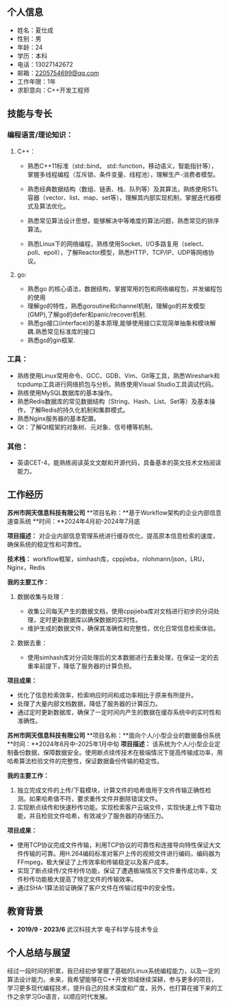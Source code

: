 ## 个人信息
- 姓名：夏仕成
- 性别：男
- 年龄：24
- 学历：本科
- 电话：13027142672
- 邮箱：2205754699@qq.com
- 工作年限：1年
- 求职意向：C++开发工程师

## 技能与专长
### 编程语言/理论知识：
1. C++：

    - 熟悉C++11标准（std::bind， std::function，移动语义，智能指针等），掌握多线程编程（互斥锁、条件变量、线程池），理解生产-消费者模型。

    - 熟悉经典数据结构（数组、链表、栈、队列等）及其算法，熟练使用STL容器（vector、list、map、set等），理解其内部实现机制，掌握迭代器模式及算法优化。
    - 熟悉常见算法设计思想，能够解决中等难度的算法问题，熟悉常见的排序算法。
    - 熟悉Linux下的网络编程，熟练使用Socket、I/O多路复用（select、poll、epoll），了解Reactor模型，熟悉HTTP、TCP/IP、UDP等网络协议。

2. go:

    - 熟悉go 的核心语法，数据结构，掌握常用的包和网络编程包，并发编程包的使用
    - 理解go的特性，熟悉goroutine和channel机制，理解go的并发模型 (GMP),了解go的defer和panic/recover机制.
    - 熟悉go接口(interface)的基本原理,能够使用接口实现简单抽象和模块解耦.熟悉常见标准库的接口
    - 熟悉go的gin框架.

### 工具：
- 熟练使用Linux常用命令、GCC、GDB、Vim、Git等工具，熟悉Wireshark和tcpdump工具进行网络抓包与分析。熟练使用Visual Studio工具调试代码。
- 熟练使用MySQL数据库的基本操作。
- 熟悉Redis数据库的常见数据结构（String、Hash、List、Set等）及基本操作，了解Redis的持久化机制和集群模式。
- 熟悉Nginx服务器的基本配置。
- Qt：了解Qt框架的对象树、元对象、信号槽等机制。

### 其他：
- 英语CET-4，能熟练阅读英文文献和开源代码，具备基本的英文技术文档阅读能力。

## 工作经历
**苏州市网天信息科技有限公司**
**项目名称：**基于Workflow架构的企业内部信息速查系统
**时间：**2024年4月初-2024年7月底

**项目描述：**
对企业内部信息管理系统进行缓存优化，提高原本信息检索的速度，确保系统的稳定性和可靠性。

**技术栈：**
workflow框架，simhash库，cppjieba，nlohmann/json，LRU，Nginx，Redis

**我的主要工作：**

1. 数据收集与处理：
   - 收集公司每天产生的数据文档，使用cppjieba库对文档进行初步的分词处理，定时更新数据库以确保数据的实时性。
   - 维护生成的数据文件，确保其准确性和完整性，优化日常信息检索体验。

2. 数据去重：
   - 使用simhash库对分词处理后的文本数据进行去重处理，在保证一定的去重率前提下，降低了服务器的计算负担。

**项目成果：**

- 优化了信息检索效率，检索响应时间和成功率相比于原来有所提升。
- 处理了大量内部文档数据，降低了服务器的计算压力。
- 通过定时更新数据库，确保了一定时间内产生的数据在缓存系统中的实时性和准确性。

**苏州市网天信息科技有限公司**
**项目名称：**面向个人/小型企业的数据备份系统
**时间：**2024年8月中-2025年1月中旬
**项目描述：**
该系统为个人/小型企业定制备份数据，保障数据安全。使用断点续传技术在极端情况下提高传输成功率，用哈希算法检验文件的完整性，保证数据备份传输的稳定性。

**我的主要工作：**

1. 独立完成文件的上传/下载模块，计算文件的哈希值用于文件传输正确性检测。如果哈希值不符，要求重传文件并删除错误文件。
2. 实现断点续传和快速秒传功能。实现检索客户云端文件，实现快速上传下载功能，并且检验文件哈希，有效减少了服务器的存储压力。

**项目成果：**

- 使用TCP协议完成文件传输，利用TCP协议的可靠性和连接导向特性保证大文件传输的可靠。用H.264编码标准对客户上传的视频文件进行编码，编码器为FFmpeg，极大保证了上传效率和传输稳定以及客户成本。
- 实现了断点续传/文件秒传功能，保证了遭遇极端情况下文件重传成功率，文件秒传功能极大提高了特定文件的传输效率。
- 通过SHA-1算法验证确保了客户文件在传输过程中的安全性。


## 教育背景
- **2019/9 - 2023/6**  武汉科技大学  电子科学与技术专业

## 个人总结与展望
经过一段时间的积累，我已经初步掌握了基础的Linux系统编程能力，以及一定的算法设计能力。未来，我希望能够在C++开发领域继续深耕，参与更多的项目，学习更多现代编程技术，提升自己的技术深度和广度，另外，也打算在接下来的工作之余学习Go语言，以顺应时代发展。